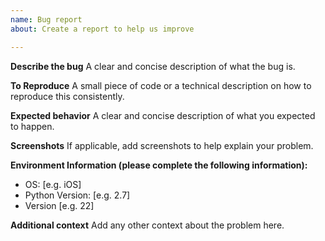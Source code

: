 ```yaml
---
name: Bug report
about: Create a report to help us improve

---
```


**Describe the bug**
A clear and concise description of what the bug is.

**To Reproduce**
A small piece of code or a technical description on how to reproduce this consistently.

**Expected behavior**
A clear and concise description of what you expected to happen.

**Screenshots**
If applicable, add screenshots to help explain your problem.

**Environment Information (please complete the following information):**
 - OS: [e.g. iOS]
 - Python Version: [e.g. 2.7]
 - Version [e.g. 22]

**Additional context**
Add any other context about the problem here.
